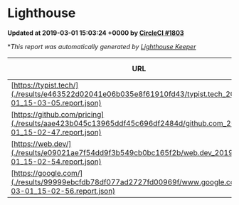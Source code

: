 
# Lighthouse

**Updated at 2019-03-01 15:03:24 +0000 by [CircleCI #1803](https://circleci.com/gh/ItinerisLtd/lighthouse-keeper-example/1803)**

**This report was automatically generated by [Lighthouse Keeper](https://github.com/itinerisltd/lighthouse-keeper)*

| URL | Performance | Accessibility | Best Practices | SEO | PWA | Updated At |
| --- | --- | --- | --- | --- | --- | --- |
| [https://typist.tech/](./results/e463522d02041e06b035e8f61910fd43/typist.tech_2019-03-01_15-03-05.report.json) | 1 |  |  |  |  | 2019-03-01T15:03:05.860Z |
| [https://github.com/pricing](./results/aae423b045c13965ddf45c696df2484d/github.com_2019-03-01_15-02-47.report.json) | 0.79 | 0.89 | 0.93 | 0.9 | 0.58 | 2019-03-01T15:02:47.069Z |
| [https://web.dev/](./results/e09021ae7f54dd9f3b549cb0bc165f2b/web.dev_2019-03-01_15-02-54.report.json) | 0.96 | 0.93 | 1 | 0.91 | 1 | 2019-03-01T15:02:54.379Z |
| [https://google.com/](./results/99999ebcfdb78df077ad2727fd00969f/www.google.com_2019-03-01_15-02-56.report.json) | 0.95 | 0.71 | 0.93 | 0.8 | 0.58 | 2019-03-01T15:02:56.201Z |
